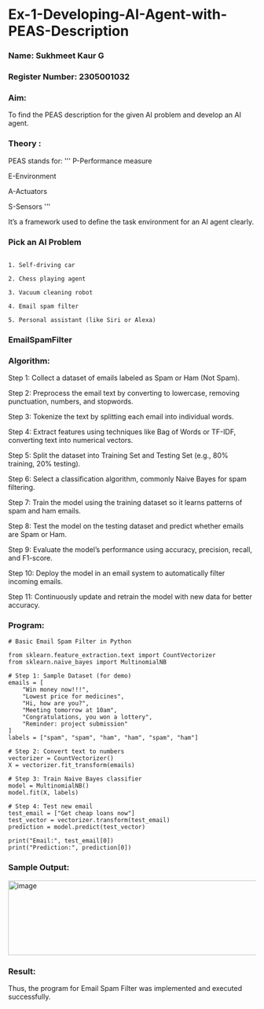 # Ex-1-Developing-AI-Agent-with-PEAS-Description
### Name: Sukhmeet Kaur G

### Register Number: 2305001032


### Aim:
To find the PEAS description for the given AI problem and develop an AI agent.

### Theory :
PEAS stands for:
'''
P-Performance measure

E-Environment

A-Actuators

S-Sensors
'''

It’s a framework used to define the task environment for an AI agent clearly.

### Pick an AI Problem

```

1. Self-driving car

2. Chess playing agent

3. Vacuum cleaning robot

4. Email spam filter

5. Personal assistant (like Siri or Alexa)
```

### EmailSpamFilter
### Algorithm:

Step 1: Collect a dataset of emails labeled as Spam or Ham (Not Spam).

Step 2: Preprocess the email text by converting to lowercase, removing punctuation, numbers, and stopwords.

Step 3: Tokenize the text by splitting each email into individual words.

Step 4: Extract features using techniques like Bag of Words or TF-IDF, converting text into numerical vectors.

Step 5: Split the dataset into Training Set and Testing Set (e.g., 80% training, 20% testing).

Step 6: Select a classification algorithm, commonly Naive Bayes for spam filtering.

Step 7: Train the model using the training dataset so it learns patterns of spam and ham emails.

Step 8: Test the model on the testing dataset and predict whether emails are Spam or Ham.

Step 9: Evaluate the model’s performance using accuracy, precision, recall, and F1-score.

Step 10: Deploy the model in an email system to automatically filter incoming emails.

Step 11: Continuously update and retrain the model with new data for better accuracy.

### Program:
```
# Basic Email Spam Filter in Python

from sklearn.feature_extraction.text import CountVectorizer
from sklearn.naive_bayes import MultinomialNB

# Step 1: Sample Dataset (for demo)
emails = [
    "Win money now!!!", 
    "Lowest price for medicines", 
    "Hi, how are you?", 
    "Meeting tomorrow at 10am", 
    "Congratulations, you won a lottery", 
    "Reminder: project submission"
]
labels = ["spam", "spam", "ham", "ham", "spam", "ham"]

# Step 2: Convert text to numbers
vectorizer = CountVectorizer()
X = vectorizer.fit_transform(emails)

# Step 3: Train Naive Bayes classifier
model = MultinomialNB()
model.fit(X, labels)

# Step 4: Test new email
test_email = ["Get cheap loans now"]
test_vector = vectorizer.transform(test_email)
prediction = model.predict(test_vector)

print("Email:", test_email[0])
print("Prediction:", prediction[0])

```
### Sample Output:

<img width="697" height="152" alt="image" src="https://github.com/user-attachments/assets/5b646b07-67b7-4e03-be2b-647ed3b7e859" />


### Result:
Thus, the program for Email Spam Filter was implemented and executed successfully.
